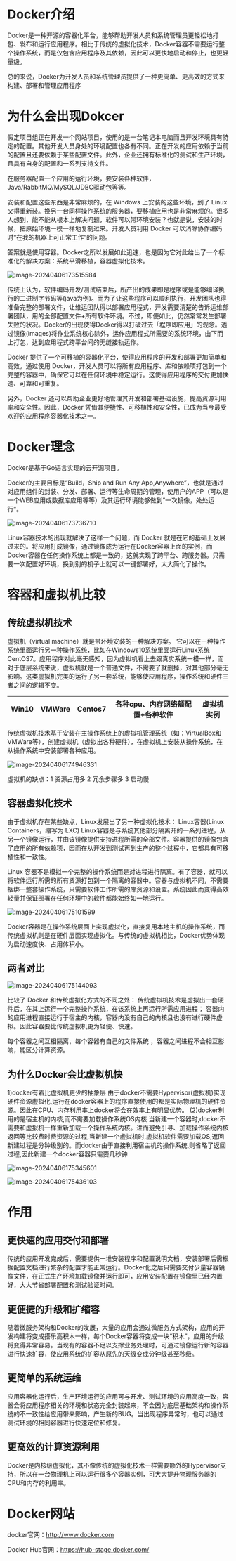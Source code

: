 # Docker介绍

Docker是一种开源的容器化平台，能够帮助开发人员和系统管理员更轻松地打包、发布和运行应用程序。相比于传统的虚拟化技术，Docker容器不需要运行整个操作系统，而是仅包含应用程序及其依赖，因此可以更快地启动和停止，也更轻量级。

总的来说，Docker为开发人员和系统管理员提供了一种更简单、更高效的方式来构建、部署和管理应用程序



# **为什么会出现Dokcer**

假定项目组正在开发一个网站项目，使用的是一台笔记本电脑而且开发环境具有特定的配置。其他开发人员身处的环境配置也各有不同。正在开发的应用依赖于当前的配置且还要依赖于某些配置文件。此外，企业还拥有标准化的测试和生产环境，且具有自身的配置和一系列支持文件。

在服务器配置一个应用的运行环境，要安装各种软件，Java/RabbitMQ/MySQL/JDBC驱动包等等。

安装和配置这些东西是非常麻烦的，在 Windows 上安装的这些环境，到了 Linux 又得重新装。换另一台同样操作系统的服务器，要移植应用也是非常麻烦的。很多人想到，能不能从根本上解决问题，软件可以带环境安装？也就是说，安装的时候，把原始环境一模一样地复制过来。开发人员利用 Docker 可以消除协作编码时“在我的机器上可正常工作”的问题。

答案就是使用容器。Docker之所以发展如此迅速，也是因为它对此给出了一个标准化的解决方案：系统平滑移植，容器虚拟化技术。

![image-20240406173515584](https://gitee.com/dongguo4812_admin/image/raw/master/image/202404062023078.png)




传统上认为，软件编码开发/测试结束后，所产出的成果即是程序或是能够编译执行的二进制字节码等(java为例)。而为了让这些程序可以顺利执行，开发团队也得准备完整的部署文件，让维运团队得以部署应用程式，开发需要清楚的告诉运维部署团队，用的全部配置文件+所有软件环境。不过，即便如此，仍然常常发生部署失败的状况。Docker的出现使得Docker得以打破过去「程序即应用」的观念。透过镜像(images)将作业系统核心除外，运作应用程式所需要的系统环境，由下而上打包，达到应用程式跨平台间的无缝接轨运作。



Docker 提供了一个可移植的容器化平台，使得应用程序的开发和部署更加简单和高效。通过使用 Docker，开发人员可以将所有应用程序、库和依赖项打包到一个完整的容器中，确保它可以在任何环境中稳定运行。这使得应用程序的交付更加快速、可靠和可重复。

另外，Docker 还可以帮助企业更好地管理其开发和部署基础设施，提高资源利用率和安全性。因此，Docker 凭借其便捷性、可移植性和安全性，已成为当今最受欢迎的应用程序容器化技术之一。

# Docker理念

Docker是基于Go语言实现的云开源项目。

Docker的主要目标是“Build，Ship and Run Any App,Anywhere”，也就是通过对应用组件的封装、分发、部署、运行等生命周期的管理，使用户的APP（可以是一个WEB应用或数据库应用等等）及其运行环境能够做到“一次镜像，处处运行”。

![image-20240406173736710](https://gitee.com/dongguo4812_admin/image/raw/master/image/202404062023845.png)

Linux容器技术的出现就解决了这样一个问题，而 Docker 就是在它的基础上发展过来的。将应用打成镜像，通过镜像成为运行在Docker容器上面的实例，而 Docker容器在任何操作系统上都是一致的，这就实现了跨平台、跨服务器。只需要一次配置好环境，换到别的机子上就可以一键部署好，大大简化了操作。

# 容器和虚拟机比较

## 传统虚拟机技术

虚拟机（virtual machine）就是带环境安装的一种解决方案。
它可以在一种操作系统里面运行另一种操作系统，比如在Windows10系统里面运行Linux系统CentOS7。应用程序对此毫无感知，因为虚拟机看上去跟真实系统一模一样，而对于底层系统来说，虚拟机就是一个普通文件，不需要了就删掉，对其他部分毫无影响。这类虚拟机完美的运行了另一套系统，能够使应用程序，操作系统和硬件三者之间的逻辑不变。  

| Win10 | VMWare | Centos7 | 各种cpu、内存网络额配置+各种软件 | 虚拟机实例 |
| ----- | ------ | ------- | -------------------------------- | ---------- |

传统虚拟机技术基于安装在主操作系统上的虚拟机管理系统（如：VirtualBox和VMWare等），创建虚拟机（虚拟出各种硬件），在虚拟机上安装从操作系统，在从操作系统中安装部署各种应用。

![image-20240406174946331](https://gitee.com/dongguo4812_admin/image/raw/master/image/202404062023962.png)

虚拟机的缺点：1   资源占用多            2   冗余步骤多           3    启动慢

## 容器虚拟化技术

由于虚拟机存在某些缺点，Linux发展出了另一种虚拟化技术：
Linux容器(Linux Containers，缩写为 LXC)
Linux容器是与系统其他部分隔离开的一系列进程，从另一个镜像运行，并由该镜像提供支持进程所需的全部文件。容器提供的镜像包含了应用的所有依赖项，因而在从开发到测试再到生产的整个过程中，它都具有可移植性和一致性。

Linux 容器不是模拟一个完整的操作系统而是对进程进行隔离。有了容器，就可以将软件运行所需的所有资源打包到一个隔离的容器中。容器与虚拟机不同，不需要捆绑一整套操作系统，只需要软件工作所需的库资源和设置。系统因此而变得高效轻量并保证部署在任何环境中的软件都能始终如一地运行。

![image-20240406175101599](https://gitee.com/dongguo4812_admin/image/raw/master/image/202404062023218.png)

Docker容器是在操作系统层面上实现虚拟化，直接复用本地主机的操作系统，而传统虚拟机则是在硬件层面实现虚拟化。与传统的虚拟机相比，Docker优势体现为启动速度快、占用体积小。

## 两者对比

![image-20240406175144093](https://gitee.com/dongguo4812_admin/image/raw/master/image/202404062023505.png)

比较了 Docker 和传统虚拟化方式的不同之处：
传统虚拟机技术是虚拟出一套硬件后，在其上运行一个完整操作系统，在该系统上再运行所需应用进程；
容器内的应用进程直接运行于宿主的内核，容器内没有自己的内核且也没有进行硬件虚拟。因此容器要比传统虚拟机更为轻便、快速。

每个容器之间互相隔离，每个容器有自己的文件系统 ，容器之间进程不会相互影响，能区分计算资源。

## 为什么Docker会比虚拟机快

1)docker有着比虚拟机更少的抽象层
   由于docker不需要Hypervisor(虚拟机)实现硬件资源虚拟化,运行在docker容器上的程序直接使用的都是实际物理机的硬件资源。因此在CPU、内存利用率上docker将会在效率上有明显优势。
(2)docker利用的是宿主机的内核,而不需要加载操作系统OS内核
   当新建一个容器时,docker不需要和虚拟机一样重新加载一个操作系统内核。进而避免引寻、加载操作系统内核返回等比较费时费资源的过程,当新建一个虚拟机时,虚拟机软件需要加载OS,返回新建过程是分钟级别的。而docker由于直接利用宿主机的操作系统,则省略了返回过程,因此新建一个docker容器只需要几秒钟

![image-20240406175345601](https://gitee.com/dongguo4812_admin/image/raw/master/image/202404062023803.png)

![image-20240406175436103](https://gitee.com/dongguo4812_admin/image/raw/master/image/202404062023421.png)

# **作用**

## **更快速的应用交付和部署**

传统的应用开发完成后，需要提供一堆安装程序和配置说明文档，安装部署后需根据配置文档进行繁杂的配置才能正常运行。Docker化之后只需要交付少量容器镜像文件，在正式生产环境加载镜像并运行即可，应用安装配置在镜像里已经内置好，大大节省部署配置和测试验证时间。

## **更便捷的升级和扩缩容**

随着微服务架构和Docker的发展，大量的应用会通过微服务方式架构，应用的开发构建将变成搭乐高积木一样，每个Docker容器将变成一块“积木”，应用的升级将变得非常容易。当现有的容器不足以支撑业务处理时，可通过镜像运行新的容器进行快速扩容，使应用系统的扩容从原先的天级变成分钟级甚至秒级。

## **更简单的系统运维**

应用容器化运行后，生产环境运行的应用可与开发、测试环境的应用高度一致，容器会将应用程序相关的环境和状态完全封装起来，不会因为底层基础架构和操作系统的不一致性给应用带来影响，产生新的BUG。当出现程序异常时，也可以通过测试环境的相同容器进行快速定位和修复。

## **更高效的计算资源利用**

Docker是内核级虚拟化，其不像传统的虚拟化技术一样需要额外的Hypervisor支持，所以在一台物理机上可以运行很多个容器实例，可大大提升物理服务器的CPU和内存的利用率。

# Docker网站

docker官网：http://www.docker.com

Docker Hub官网：https://hub-stage.docker.com/
